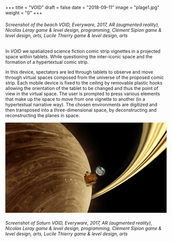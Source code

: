 +++
title = "VOID"
draft = false
date = "2018-09-11"
image = "plage1.jpg"
weight = "0"
+++

<!--more-->

###### Screenshot of *the beach* VOID, Everyware, 2017, AR (augmented reality), Nicolas Leray game & level design, programming, Clément Sipion game & level design, arts, Lucile Thierry game & level design, arts

In *VOID* we spatialized science fiction comic strip vignettes in a projected space within tablets. While questioning the inter-iconic space and the formation of a hypertextual comic strip.

In this device, spectators are led through tablets to observe and move through virtual spaces composed from the universe of the proposed comic strip. Each mobile device is fixed to the ceiling by removable plastic hooks allowing the orientation of the tablet to be changed and thus the point of view in the virtual space. The user is prompted to press various elements that make up the space to move from one vignette to another (in a hypertextual narrative way). The chosen environments are digitized and then transposed into a three-dimensional space, by deconstructing and reconstructing the planes in space.

![Extract of VOID][2]
###### Screenshot of *Saturn* VOID, Everyware, 2017, AR (augmented reality), Nicolas Leray game & level design, programming, Clément Sipion game & level design, arts, Lucile Thierry game & level design, arts
[2]: 48.png